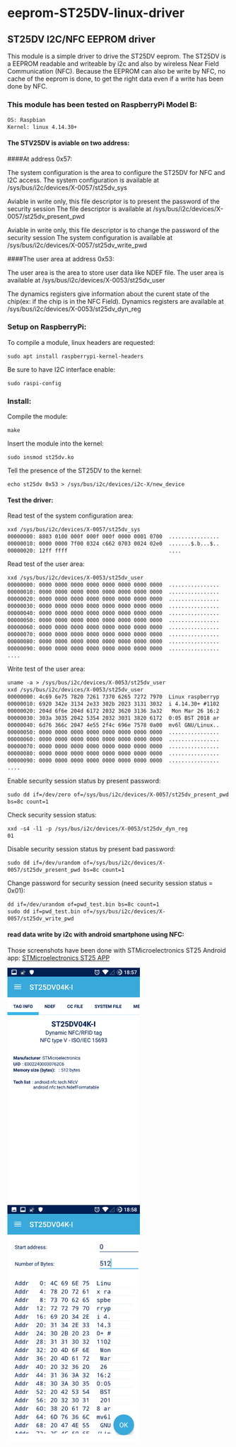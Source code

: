 # eeprom-ST25DV-linux-driver

## ST25DV I2C/NFC EEPROM driver

This module is a simple driver to drive the ST25DV eeprom. The ST25DV is a EEPROM
readable and writeable by i2c and also by wireless Near Field Communication (NFC). 
Because the EEPROM can also be write by NFC, no cache of the eeprom is done, to get 
the right data even if a write has been done by NFC.

### This module has been tested on RaspberryPi Model B:
	
	OS: Raspbian
	Kernel: linux 4.14.30+

#### The STV25DV is aviable on two address:

####At address 0x57:

The system configuration is the area to configure the ST25DV for NFC and I2C access.
	The system configuration is available at /sys/bus/i2c/devices/X-0057/st25dv_sys

Aviable in write only, this file descriptor is to present the password of the security session
	The file descriptor is available at /sys/bus/i2c/devices/X-0057/st25dv_present_pwd

Aviable in write only, this file descriptor is to change the password of the security session
	The system configuration is available at /sys/bus/i2c/devices/X-0057/st25dv_write_pwd

####The user area at address 0x53:

The user area is the area to store user data like NDEF file.
	The user area is available at /sys/bus/i2c/devices/X-0053/st25dv_user

The dynamics registers give information about the curent state of the chip(ex: if the chip is in the NFC Field).
	Dynamics registers are available at /sys/bus/i2c/devices/X-0053/st25dv_dyn_reg

### Setup on RaspberryPi:

To compile a module, linux headers are requested:

	sudo apt install raspberrypi-kernel-headers

Be sure to have I2C interface enable:

	sudo raspi-config

### Install:

Compile the module:

	make

Insert the module into the kernel:

	sudo insmod st25dv.ko

Tell the presence of the ST25DV to the kernel:

	echo st25dv 0x53 > /sys/bus/i2c/devices/i2c-X/new_device

#### Test the driver:

Read test of the system configuration area:

	xxd /sys/bus/i2c/devices/X-0057/st25dv_sys
	00000000: 8803 0100 000f 000f 000f 0000 0001 0700  ................
	00000010: 0000 0000 7f00 0324 c662 0703 0024 02e0  .......$.b...$..
	00000020: 12ff ffff                                ....

Read test of the user area:

	xxd /sys/bus/i2c/devices/X-0053/st25dv_user
	00000000: 0000 0000 0000 0000 0000 0000 0000 0000  ................
	00000010: 0000 0000 0000 0000 0000 0000 0000 0000  ................
	00000020: 0000 0000 0000 0000 0000 0000 0000 0000  ................
	00000030: 0000 0000 0000 0000 0000 0000 0000 0000  ................
	00000040: 0000 0000 0000 0000 0000 0000 0000 0000  ................
	00000050: 0000 0000 0000 0000 0000 0000 0000 0000  ................
	00000060: 0000 0000 0000 0000 0000 0000 0000 0000  ................
	00000070: 0000 0000 0000 0000 0000 0000 0000 0000  ................
	00000080: 0000 0000 0000 0000 0000 0000 0000 0000  ................
	00000090: 0000 0000 0000 0000 0000 0000 0000 0000  ................
	....

Write test of the user area:

	uname -a > /sys/bus/i2c/devices/X-0053/st25dv_user	
	xxd /sys/bus/i2c/devices/X-0053/st25dv_user
	00000000: 4c69 6e75 7820 7261 7370 6265 7272 7970  Linux raspberryp
	00000010: 6920 342e 3134 2e33 302b 2023 3131 3032  i 4.14.30+ #1102
	00000020: 204d 6f6e 204d 6172 2032 3620 3136 3a32   Mon Mar 26 16:2
	00000030: 303a 3035 2042 5354 2032 3031 3820 6172  0:05 BST 2018 ar
	00000040: 6d76 366c 2047 4e55 2f4c 696e 7578 0a00  mv6l GNU/Linux..
	00000050: 0000 0000 0000 0000 0000 0000 0000 0000  ................
	00000060: 0000 0000 0000 0000 0000 0000 0000 0000  ................
	00000070: 0000 0000 0000 0000 0000 0000 0000 0000  ................
	00000080: 0000 0000 0000 0000 0000 0000 0000 0000  ................
	00000090: 0000 0000 0000 0000 0000 0000 0000 0000  ................
	....

Enable security session status by present password:

	sudo dd if=/dev/zero of=/sys/bus/i2c/devices/X-0057/st25dv_present_pwd bs=8c count=1

Check security session status:

	xxd -s4 -l1 -p /sys/bus/i2c/devices/X-0053/st25dv_dyn_reg
	01

Disable security session status by present bad password:

	sudo dd if=/dev/urandom of=/sys/bus/i2c/devices/X-0057/st25dv_present_pwd bs=8c count=1

Change password for security session (need security session status = 0x01):

	dd if=/dev/urandom of=pwd_test.bin bs=8c count=1
	sudo dd if=pwd_test.bin of=/sys/bus/i2c/devices/X-0057/st25dv_write_pwd

#### read data write by i2c with android smartphone using NFC:

Those screenshots have been done with STMicroelectronics ST25 Android app:
[STMicroelectronics ST25 APP](https://play.google.com/store/apps/details?id=com.st.st25nfc)

![](https://github.com/2pecshy/eeprom-ST25DV-linux-driver/raw/master/res/android1.png) ![](https://github.com/2pecshy/eeprom-ST25DV-linux-driver/raw/master/res/android%203.png)
